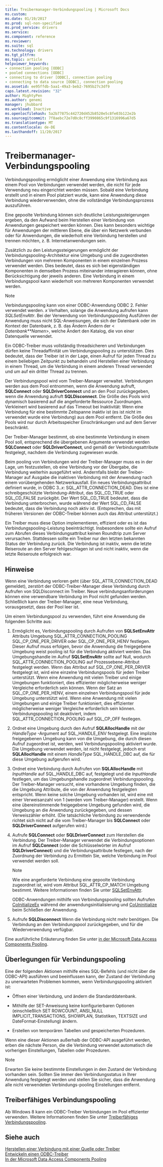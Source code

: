 ```yaml
---
title: Treibermanager-Verbindungspooling | Microsoft Docs
ms.custom: 
ms.date: 01/19/2017
ms.prod: sql-non-specified
ms.prod_service: drivers
ms.service: 
ms.component: reference
ms.reviewer: 
ms.suite: sql
ms.technology: drivers
ms.tgt_pltfrm: 
ms.topic: article
helpviewer_keywords:
- connection pooling [ODBC]
- pooled connections [ODBC]
- connecting to driver [ODBC], connection pooling
- connecting to data source [ODBC], connection pooling
ms.assetid: ee95ffdb-5aa1-49a3-beb2-7695b27c3df9
caps.latest.revision: "32"
author: MightyPen
ms.author: genemi
manager: jhubbard
ms.workload: Inactive
ms.openlocfilehash: 5a2b77875c442720d452b8520e5c8fe03b122e2b
ms.sourcegitcommit: 7f8aebc72e7d0c8cff3990865c9f1316996a67d5
ms.translationtype: MT
ms.contentlocale: de-DE
ms.lasthandoff: 11/20/2017
---
```

# <a name="driver-manager-connection-pooling"></a>Treibermanager-Verbindungspooling
Verbindungspooling ermöglicht einer Anwendung eine Verbindung aus einem Pool von Verbindungen verwendet werden, die nicht für jede Verwendung neu eingerichtet werden müssen. Sobald eine Verbindung erstellt und in einem Pool platziert wurde, kann eine Anwendung diese Verbindung wiederverwenden, ohne die vollständige Verbindungsprozess auszuführen.  
  
 Eine gepoolte Verbindung können sich deutliche Leistungssteigerungen ergeben, da den Aufwand beim Herstellen einer Verbindung von Anwendungen gespeichert werden können. Dies kann besonders wichtige für Anwendungen der mittleren Ebene, die über ein Netzwerk verbunden oder für Anwendungen, die wiederholt eine Verbindung herstellen und trennen möchten, z. B. Internetanwendungen sein.  
  
 Zusätzlich zu den Leistungssteigerungen ermöglicht der Verbindungspooling-Architektur eine Umgebung und die zugeordneten Verbindungen von mehreren Komponenten in einem einzelnen Prozess verwendet werden. Dies bedeutet, dass es sich bei eigenständigen Komponenten in demselben Prozess miteinander interagieren können, ohne Berücksichtigung der jeweils anderen. Eine Verbindung in einem Verbindungspool kann wiederholt von mehreren Komponenten verwendet werden.  
  
> [!NOTE]  
>  Verbindungspooling kann von einer ODBC-Anwendung ODBC 2. Fehler verwendet werden. *x* Verhalten, solange die Anwendung aufrufen kann *SQLSetEnvAttr*. Bei der Verwendung von Verbindungspooling Ausführen der Anwendung muss nicht SQL-Anweisungen, die sich der Datenbank oder im Kontext der Datenbank, z. B. das Ändern Ändern der \< *Datenbank**Namen*>, welche Ändert den Katalog, die von einer Datenquelle verwendet.  
  
 Ein ODBC-Treiber muss vollständig threadsicheren und Verbindungen dürfen keine Threadaffinität um Verbindungspooling zu unterstützen. Dies bedeutet, dass der Treiber ist in der Lage, einen Aufruf für jeden Thread zu einem beliebigen Zeitpunkt zu behandeln und Herstellen einer Verbindung in einem Thread, um die Verbindung in einem anderen Thread verwendet und um auf ein dritter Thread zu trennen.  
  
 Der Verbindungspool wird vom Treiber-Manager verwaltet. Verbindungen werden aus dem Pool entnommen, wenn die Anwendung aufruft, **SQLConnect** oder **SQLDriverConnect** und an den Pool zurückgegeben, wenn die Anwendung aufruft **SQLDisconnect**. Die Größe des Pools wird dynamisch basierend auf die angeforderte Ressource Zuordnungen. Verkleinert wird basierend auf das Timeout bei Inaktivität: Wenn eine Verbindung für eine bestimmte Zeitspanne inaktiv ist (es ist nicht im verwendet wurde eine Verbindung) aus dem Pool entfernt. Die Größe des Pools wird nur durch Arbeitsspeicher Einschränkungen und auf dem Server beschränkt.  
  
 Der Treiber-Manager bestimmt, ob eine bestimmte Verbindung in einem Pool soll, entsprechend die übergebenen Argumente verwendet werden **SQLConnect** oder **SQLDriverConnect**, und gemäß der Verbindungsattribute festgelegt, nachdem die Verbindung zugewiesen wurde.  
  
 Beim pooling von Verbindungen wird der Treiber-Manager muss es in der Lage, um festzustellen, ob eine Verbindung vor der Übergabe, die Verbindung weiterhin ausgeführt wird. Andernfalls bleibt der Treiber-Manager auf Ausgabe die inaktiven Verbindung mit der Anwendung nach einem vorübergehenden Netzwerkausfall. Ein neues Verbindungsattribut definiert wurde, in ODBC 3.*.x*: SQL_ATTR_CONNECTION_DEAD. Dies ist eine schreibgeschützte Verbindung-Attribut, das SQL_CD_TRUE oder SQL_CD_FALSE zurückgibt. Der Wert SQL_CD_TRUE bedeutet, dass die Verbindung unterbrochen, wurde während der Wert SQL_CD_FALSE bedeutet, dass die Verbindung noch aktiv ist. (Entsprechen, das mit früheren Versionen der ODBC-Treiber können auch das Attribut unterstützt.)  
  
 Ein Treiber muss diese Option implementieren, effizient oder es ist das Verbindungspooling-Leistung beeinträchtigt. Insbesondere sollte ein Aufruf zum Abrufen dieses Verbindungsattribut keinen Roundtrip zum Server verursachen. Stattdessen sollte ein Treiber nur den letzten bekannten Status der Verbindung zurück. Die Verbindung ist inaktiv, wenn die letzte Reiseroute an den Server fehlgeschlagen ist und nicht inaktiv, wenn die letzte Reiseroute erfolgreich war.  
  
## <a name="remarks"></a>Hinweise  
 Wenn eine Verbindung verloren geht (über SQL_ATTR_CONNECTION_DEAD gemeldet), zerstört der ODBC-Treiber-Manager diese Verbindung durch Aufrufen von SQLDisconnect im Treiber. Neue verbindungsanforderungen können eine verwendbare Verbindung im Pool nicht gefunden werden. Schließlich kann der Treiber-Manager, eine neue Verbindung, vorausgesetzt, dass der Pool leer ist.  
  
 Um einem Verbindungspool zu verwenden, führt eine Anwendung die folgenden Schritte aus:  
  
1.  Ermöglicht es, Verbindungspooling durch Aufrufen von **SQLSetEnvAttr** Attributs Umgebung SQL_ATTR_CONNECTION_POOLING SQL_CP_ONE_PER_DRIVER oder SQL_CP_ONE_PER_HENV festlegen. Dieser Aufruf muss erfolgen, bevor die Anwendung die freigegebene Umgebung weist pooling ist für die Verbindung aktiviert werden. Das Umgebungshandle im Aufruf **SQLSetEnvAttr** sollte auf Null, wodurch SQL_ATTR_CONNECTION_POOLING auf Prozessebene-Attribut festgelegt werden. Wenn das Attribut auf SQL_CP_ONE_PER_DRIVER festgelegt ist, wird eine einzelne Verbindungspools für jeden Treiber unterstützt. Wenn eine Anwendung mit vielen Treiber und einige Umgebungen funktioniert, dies effizienter möglicherweise weniger Vergleiche erforderlich sein können. Wenn der Satz an SQL_CP_ONE_PER_HENV, einem einzelnen Verbindungspool für jede Umgebung unterstützt wird. Wenn eine Anwendung mit vielen Umgebungen und einige Treiber funktioniert, dies effizienter möglicherweise weniger Vergleiche erforderlich sein können. Verbindungspooling ist deaktiviert, indem SQL_ATTR_CONNECTION_POOLING auf SQL_CP_OFF festlegen.  
  
2.  Ordnet eine Umgebung durch den Aufruf **SQLAllocHandle** mit der *HandleType* -Argument auf SQL_HANDLE_ENV festgelegt. Eine implizite freigegebenen Umgebung kann von die Umgebung, die durch diesen Aufruf zugeordnet ist, werden, weil Verbindungspooling aktiviert wurde. Die Umgebung verwendet werden, ist nicht festgelegt, jedoch erst **SQLAllocHandle** mit einem *HandleType* SQL_HANDLE_DBC auf, die für diese Umgebung aufgerufen wird.  
  
3.  Ordnet eine Verbindung durch Aufrufen von **SQLAllocHandle** mit *InputHandle* auf SQL_HANDLE_DBC auf, festgelegt und die *InputHandle* festlegen, um das Umgebungshandle zugeordnet Verbindungspooling. Der Treiber-Manager versucht, eine vorhandene Umgebung finden, die die Umgebung Attribute, die von der Anwendung festgelegten entspricht. Wenn keine solche Umgebung vorhanden ist, wird eine mit einer Verweisanzahl von 1 (werden vom Treiber-Manager) erstellt. Wenn eine übereinstimmende freigegebene Umgebung gefunden wird, die Umgebung an die Anwendung zurückgegeben, und dessen Verweiszähler erhöht. (Die tatsächliche Verbindung zu verwendende richtet sich nicht auf die vom Treiber-Manager bis **SQLConnect** oder **SQLDriverConnect** aufgerufen wird.)  
  
4.  Aufrufe **SQLConnect** oder **SQLDriverConnect** zum Herstellen die Verbindung. Der Treiber-Manager verwendet die Verbindungsoptionen im Aufruf **SQLConnect** (oder die Schlüsselwörter im Aufruf **SQLDriverConnect**) und die Verbindungsattribute festlegen, nach der Zuordnung der Verbindung zu Ermitteln Sie, welche Verbindung im Pool verwendet werden soll.  
  
    > [!NOTE]  
    >  Wie eine angeforderte Verbindung eine gepoolte Verbindung zugeordnet ist, wird vom Attribut SQL_ATTR_CP_MATCH Umgebung bestimmt. Weitere Informationen finden Sie unter [SQLSetEnvAttr](../../../odbc/reference/syntax/sqlsetenvattr-function.md).  
  
     ODBC-Anwendungen mithilfe von Verbindungspooling sollten Aufrufen [CoInitializeEx](http://go.microsoft.com/fwlink/?LinkID=116307) während der anwendungsinitialisierung und [CoUninitialize](http://go.microsoft.com/fwlink/?LinkId=116310) beim Schließen der Anwendung.  
  
5.  Aufrufe **SQLDisconnect** Wenn die Verbindung nicht mehr benötigen. Die Verbindung an den Verbindungspool zurückgegeben, und für die Wiederverwendung verfügbar.  
  
 Eine ausführliche Erläuterung finden Sie unter [in der Microsoft Data Access Components Pooling](http://go.microsoft.com/fwlink/?LinkId=120776).  
  
## <a name="connection-pooling-considerations"></a>Überlegungen für Verbindungspooling  
 Eine der folgenden Aktionen mithilfe eines SQL-Befehls (und nicht über die ODBC-API) ausführen und beeinflussen kann, der Zustand der Verbindung zu unerwarteten Problemen kommen, wenn Verbindungspooling aktiviert ist:  
  
-   Öffnen einer Verbindung, und ändern die Standarddatenbank.  
  
-   Mithilfe der SET-Anweisung keine konfigurierbaren Optionen (einschließlich SET ROWCOUNT, ANSI_NULL IMPLICIT_TRANSACTIONS, SHOWPLAN, Statistiken, TEXTSIZE und DateFormat-Einstellung) ändern.  
  
-   Erstellen von temporären Tabellen und gespeicherten Prozeduren.  
  
 Wenn eine dieser Aktionen außerhalb der ODBC-API ausgeführt werden, erben die nächste Person, die die Verbindung verwendet automatisch die vorherigen Einstellungen, Tabellen oder Prozeduren.  
  
> [!NOTE]  
>  Erwarten Sie keine bestimmte Einstellungen in den Zustand der Verbindung vorhanden sein. Sollten Sie immer den Verbindungsstatus in Ihrer Anwendung festgelegt werden und stellen Sie sicher, dass die Anwendung alle nicht verwendeten Verbindungs-pooling Einstellungen entfernt.  
  
## <a name="driver-aware-connection-pooling"></a>Treiberfähiges Verbindungspooling  
 Ab Windows 8 kann ein ODBC-Treiber Verbindungen im Pool effizienter verwenden. Weitere Informationen finden Sie unter [Treiberfähiges Verbindungspooling](../../../odbc/reference/develop-app/driver-aware-connection-pooling.md).  
  
## <a name="see-also"></a>Siehe auch  
 [Herstellen einer Verbindung mit einer Quelle oder Treiber](../../../odbc/reference/develop-app/connecting-to-a-data-source-or-driver.md)   
 [Entwickeln einen ODBC-Treiber](../../../odbc/reference/develop-driver/developing-an-odbc-driver.md)   
 [In der Microsoft Data Access Components Pooling](http://go.microsoft.com/fwlink/?LinkId=120776)
